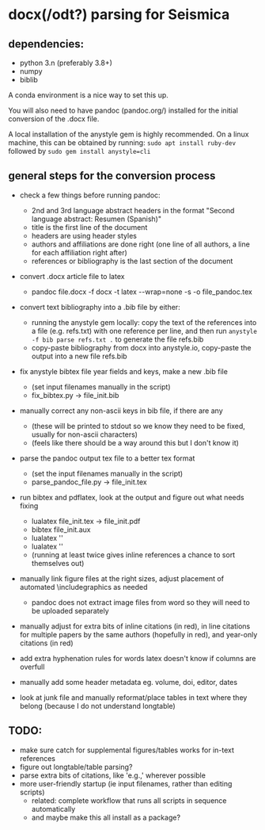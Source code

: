 # docx(/odt?) parsing for Seismica

## dependencies:
- python 3.n (preferably 3.8+)
- numpy
- biblib

A conda environment is a nice way to set this up.

You will also need to have pandoc (pandoc.org/) installed for the initial conversion of the .docx file.

A local installation of the anystyle gem is highly recommended. On a linux machine, this can be obtained by running: `sudo apt install ruby-dev` followed by `sudo gem install anystyle=cli`


## general steps for the conversion process

- check a few things before running pandoc:
    - 2nd and 3rd language abstract headers in the format "Second language abstract: Resumen (Spanish)" 
    - title is the first line of the document
    - headers are using header styles
    - authors and affiliations are done right (one line of all authors, a line for each affiliation right after)
    - references or bibliography is the last section of the document

- convert .docx article file to latex
    - pandoc file.docx -f docx -t latex --wrap=none -s -o file_pandoc.tex

- convert text bibliography into a .bib file by either:
    - running the anystyle gem locally: copy the text of the references into a file (e.g. refs.txt) with one reference per line, and then run `anystyle -f bib parse refs.txt .` to generate the file refs.bib
    - copy-paste bibliography from docx into anystyle.io, copy-paste the output into a new file refs.bib

- fix anystyle bibtex file year fields and keys, make a new .bib file
    - (set input filenames manually in the script)
    - fix_bibtex.py -> file_init.bib

- manually correct any non-ascii keys in bib file, if there are any
    - (these will be printed to stdout so we know they need to be fixed, usually for non-ascii characters)
    - (feels like there should be a way around this but I don't know it)

- parse the pandoc output tex file to a better tex format
    - (set the input filenames manually in the script)
    - parse_pandoc_file.py -> file_init.tex

- run bibtex and pdflatex, look at the output and figure out what needs fixing
    - lualatex file_init.tex -> file_init.pdf
    - bibtex file_init.aux
    - lualatex ''
    - lualatex ''
    - (running at least twice gives inline references a chance to sort themselves out)

- manually link figure files at the right sizes, adjust placement of automated \includegraphics as needed
    - pandoc does not extract image files from word so they will need to be uploaded separately
- manually adjust for extra bits of inline citations (in red), in line citations for multiple papers by the same authors (hopefully in red), and year-only citations (in red)
- add extra hyphenation rules for words latex doesn't know if columns are overfull
- manually add some header metadata eg. volume, doi, editor, dates
- look at junk file and manually reformat/place tables in text where they belong (because I do not understand longtable)


## TODO: 
- make sure catch for supplemental figures/tables works for in-text references
- figure out longtable/table parsing?
- parse extra bits of citations, like 'e.g.,' wherever possible
- more user-friendly startup (ie input filenames, rather than editing scripts)
    - related: complete workflow that runs all scripts in sequence automatically
    - and maybe make this all install as a package?

